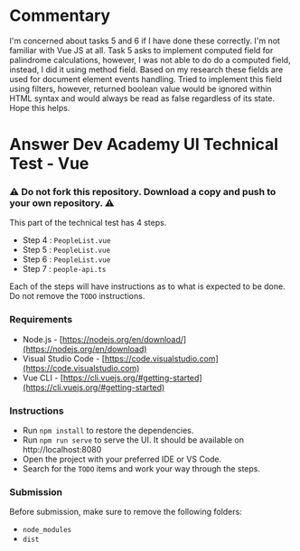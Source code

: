 # Commentary

I'm concerned about tasks 5 and 6 if I have done these correctly. I'm not familiar with Vue JS at all. Task 5 asks to implement computed field for palindrome calculations, however, I was not able to do do a computed field, instead, I did it using method field. Based on my research these fields are used for document element events handling. Tried to implement this field using filters, however, returned boolean value would be ignored within HTML syntax and would always be read as false regardless of its state. Hope this helps.

# Answer Dev Academy UI Technical Test - Vue

### ⚠️ **Do not fork** this repository. Download a copy and push to your own repository. ⚠️

This part of the technical test has 4 steps.

- Step 4 : `PeopleList.vue`
- Step 5 : `PeopleList.vue`
- Step 6 : `PeopleList.vue`
- Step 7 : `people-api.ts`

Each of the steps will have instructions as to what is expected to be done. Do not remove the `TODO` instructions.

### **Requirements**

- Node.js - [https://nodejs.org/en/download/](https://nodejs.org/en/download)
- Visual Studio Code - [https://code.visualstudio.com](https://code.visualstudio.com)
- Vue CLI - [https://cli.vuejs.org/#getting-started](https://cli.vuejs.org/#getting-started)

### **Instructions**

- Run `npm install` to restore the dependencies.
- Run `npm run serve` to serve the UI. It should be available on http://localhost:8080
- Open the project with your preferred IDE or VS Code.
- Search for the `TODO` items and work your way through the steps.

### **Submission**

Before submission, make sure to remove the following folders:

- `node_modules`
- `dist`
